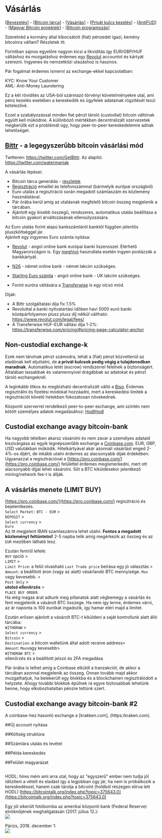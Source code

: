 # Vásárlás

\[[Bevezetés](./)\] - \[[Bitcoin tárca](tarca.md)\] - \[[Vásárlás](vasarlas.md)\] - \[[Privát kulcs kezelés](private_key_management.md)\] - \[[AntiFUD](antifud.md)\] - \[[Magyar Bitcoin projektek](magyarok.md)\] - \[[Bitcoin programozás](programozas.md)\]

Szeretnéd a kormány által kibocsátott \(fiat\) pénzedet igazi, kemény bitcoinra váltani? Részletek itt.

Forintban sajnos egyelőre nagyon kicsi a likviditás így EUR/GBP/HUF váltáshoz és mozgatáshoz érdemes egy [Revolut](https://www.revolut.com) accountot és kártyát szerezni. Ingyenes és nemzetközi utazáshoz is hasznos.

Pár fogalmat érdemes ismerni az exchange-ekkel kapcsolatban:

KYC: Know Your Customer  
AML: Anti-Money Laundering

Ez a két rövidítés az USA-ból származó törvényi követelményekre utal, ami pénz kezelés esetében a kereskedők és ügyfelek adatainak rögzítését teszi kötelezővé.

Ezzel a szabályozással minden fiat pénzt tároló \(custodial\) bitcoin váltónak együtt kell működnie. A különböző mértékben decentralizált szervezetek megkerülik ezt a problémát úgy, hogy peer-to-peer kereskedelemre adnak lehetőséget.

## [Bittr](https://www.getbittr.com/) - a legegyszerűbb bitcoin vásárlási mód

Twitteren: https://twitter.com/GetBittr. Az alapító: https://twitter.com/watermaniak

A vásárlás lépései: 

* Bitcoin tárca generálás - [részletek](tarca.md)
* [Regisztráció](https://getbittr.com/save-bitcoin) emaillel ás telefonszámmal (bármelyik európai országból)
* Euro utalás a regisztráció során megadott számlaszám és közlemény használatával.
* Pár órába kerül amíg az utalásnak megfelelő bitcoin összeg megjelenik a tárcában.
* Ajánlott egy kisebb összegű, rendszeres, automatikus utalás beállítása a bitcoin gyakori árváltozásának ellensúlyozására.

Az Euro utalás forint alapú bankszámláról banktól függően jelentős pluszköltséggel jár.  
Ajánlott egy ingyenes Euro számla nyitása: 

* [Revolut](https://www.revolut.com) - angol online bank európai banki liszensszel. Elérhető Magyarországon is. Egy [meghívó](https://www.revolut.com/referral/sandorpee) használata esetén ingyen postázzák a bankkártyát.
* [N26](https://n26.com/en-eu/) - német online bank - német lakcím szükséges.
* [Starling Euro számla](https://www.starlingbank.com/current-account/euro-bank-account/) - angol online bank - UK lakcím szükséges.

* Forint euróra váltására a [Transferwise](https://transferwise.com/) is egy olcsó mód. 

Díjak:
* A Bittr szolgáltatási díja fix 1.5%
* Revoluttal a banki nyitvatartási időben havi 5000 euró banki középárfolyamon plusz plusz díj nélkül váltható: https://www.revolut.com/legal/fees/
* A Transferwise HUF-EUR váltási díja 1-2%:  https://transferwise.com/pricing/#pricing-page-calculator-anchor

## Non-custodial exchange-k

Ezek nem tárolnak pénzt számodra, tehát a \(fiat\) pénzt közvetlenül az eladónak kell eljuttatni,  de **a privát kulcsok pedig végig a tulajdonodban maradnak**. Automatikus letét \(escrow\) rendszerrel felelnek a biztonságért. Általában lassabbak és valamennyivel drágábbak az adatokat és pénzt tároló exchangeknél.

A leginkább titkos és megbízható decentralizált váltó a [Bisq](https://bisq.network/).
Érdemes regisztrálni és fizetési módokat hozzáadni, mert a kereskedési limitek a regisztrációt követő hetekben fokozatosan növekednek.

Központi szerverrel rendelkező peer-to-peer exchange, ami szintén nem kötött személyes adatok megadásához: [HodlHodl](https://hodlhodl.com/)

## Custodial exchange avagy bitcoin-bank

Ha nagyobb tételben akarsz vásárolni és nem zavar a személyes adataid kiszivárgása az egyik legnépszerűbb exchange a [Coinbase.com](https://www.coinbase.com/). EUR, GBP, USD valutákban működik. Hitelkártyával akár azonnali vásárlást enged 2-4%-os díjért, de inkább utalni érdemes az alacsonyabb díjak érdekében. Ugyanazzal a regisztrációval a [https://pro.coinbase.com/](https://pro.coinbase.com/) felülettel érdemes megismerkedni, mert ott alacsonyabb díjjal lehet vásárolni. Sőt a BTC kiküldésekor jelentkező mining/network fee-t is állják.

## A vásárlás menete \(LIMIT BUY\)

[https://pro.coinbase.com/](https://pro.coinbase.com/) regisztráció és bejelentkezés.  
`Select Market:` `BTC - EUR` &gt;  
`DEPOSIT` &gt;  
`Select currency` &gt;  
`Euro`  
Az itt megjelent IBAN szamlaszámra lehet utalni. **Fontos a megadott közleményt feltüntetni!** 2-5 napba telik amíg megérkezik az összeg és az `EUR` mezőben látható lesz.

Ezután fentről lefelé:  
`BUY` opció &gt;  
`LIMIT` &gt;  
`Limit Price`: a felül olvasható `Last Trade price` beírása egy jó választás &gt;  
`Amount`: a beállított áron \(vagy az alatt\) vásárlandó BTC mennyisége. `Max` vagy kevesebb. &gt;  
`Post Only` &gt;  
**utolsó ellenőrzés** &gt;  
`PLACE BUY ORDER`.  
Ha elég magas árat adtunk meg pillanatok alatt végbemegy a vásárlás és fent megjelenik a vásárolt BTC összege. Ha nem így lenne, érdemes várni, az ár naponta is 100 eurókat ingadozik, így hamar eléri majd a limitet.

Ezután erősen ajánlott a vásárolt BTC-t kiküldeni a saját kontrollunk alatt álló tárcába:  
`WITHDRAW` &gt;  
`Select currency` &gt;  
`Bitcoin` &gt;  
`Destination`: a bitcoin walletünk által adott receive address&gt;  
`Amount`: `Max`vagy kevesebb&gt;  
`WITHDRAW BTC` &gt;  
ellenőrzés és a beállított jelszó és 2FA megadása

Pár órába is telhet amíg a Coinbase elküldi a tranzakciót, de akkor a tárcában azonnal megjelenik az összeg. Onnan tovább majd akkor mozgathatjuk, ha belekerült egy blokkba és a blockchainen regisztrálódott a helyzete. Ahogy további blokkok épülnek rá egyre biztosabbak lehetünk benne, hogy elkobozhatatlan pénzre tettünk szert.

## Custodial exchange avagy bitcoin-bank #2
A coinbase-hez hasonló exchange a [krakken.com], (https:/kraken.com). 

##Új account nyitása

##Költség struktúra

##Számlára utalás és levétel
 
##Példa kereskedés

##Felület magyarázat

## 

HODL: híres mém ami arra utal, hogy az "egyszerű" ember nem tudja jól időzíteni a vételt és eladást így a legjobban úgy jár, ha nem is próbálkozik a kereskedéssel, hanem csak tárolja a bitcoint \(holdból részegen elírva lett HODL\) [https://bitcointalk.org/index.php?topic=375643.0](https://bitcointalk.org/index.php?topic=375643.0)

Egy jól sikerült fotóbomba az amerikai központi bank \(Federal Reserve\) elnöknőjének meghallgatásán \(2017. július 12.\):  
![](.gitbook/assets/bitcoinsignguy.PNG)

Párizs, 2018. december 1:  
![](.gitbook/assets/yellowvestbuybitcoin.PNG)

